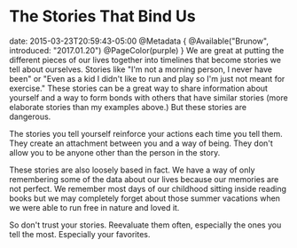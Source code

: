 # The Stories That Bind Us
date: 2015-03-23T20:59:43-05:00
@Metadata {
  @Available("Brunow", introduced: "2017.01.20")
  @PageColor(purple)
}
We are great at putting the different pieces of our lives together into timelines that become stories we tell about ourselves. Stories like "I'm not a morning person, I never have been" or "Even as a kid I didn't like to run and play so I'm just not meant for exercise." These stories can be a great way to share information about yourself and a way to form bonds with others that have similar stories (more elaborate stories than my examples above.) But these stories are dangerous.

The stories you tell yourself reinforce your actions each time you tell them. They create an attachment between you and a way of being. They don't allow you to be anyone other than the person in the story.

These stories are also loosely based in fact. We have a way of only remembering some of the data about our lives because our memories are not perfect. We remember most days of our childhood sitting inside reading books but we may completely forget about those summer vacations when we were able to run free in nature and loved it.

So don't trust your stories. Reevaluate them often, especially the ones you tell the most. Especially your favorites.
